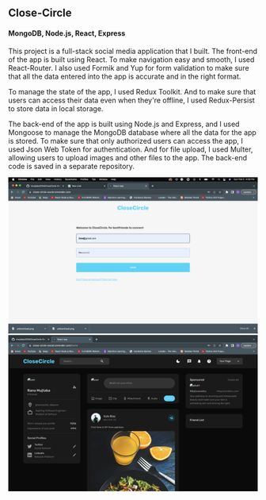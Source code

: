 <h2> Close-Circle </h2>

<h4> MongoDB, Node.js, React, Express </h4>

This project is a full-stack social media application that I built. The front-end of the app is built using React. To make navigation easy and smooth, I used React-Router. I also used Formik and Yup for form validation to make sure that all the data entered into the app is accurate and in the right format.

To manage the state of the app, I used Redux Toolkit. And to make sure that users can access their data even when they're offline, I used Redux-Persist to store data in local storage.

The back-end of the app is built using Node.js and Express, and I used Mongoose to manage the MongoDB database where all the data for the app is stored. To make sure that only authorized users can access the app, I used Json Web Token for authentication. And for file upload, I used Multer, allowing users to upload images and other files to the app. The back-end code is saved in a separate repository.

![Alt Text](loginpage.png)
![Alt Text](dark-home-page.png)
